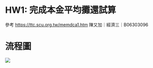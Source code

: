 # HW1: 完成本金平均攤還試算
參考 https://ttc.scu.org.tw/memdca1.htm
陳又加｜經濟三｜B06303096

# 流程圖
![](https://imgur.com/NoVNW6P)
